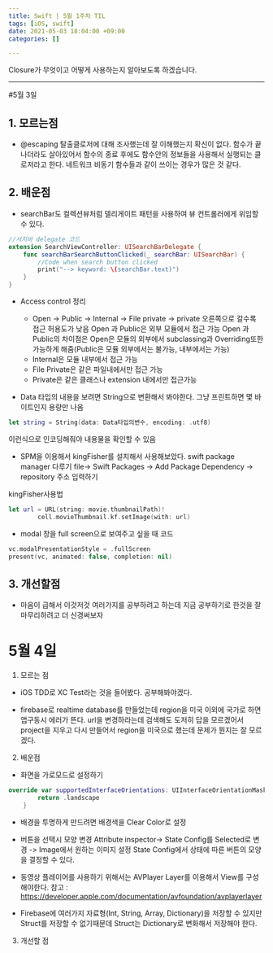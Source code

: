 ```yaml
---
title: Swift | 5월 1주차 TIL
tags: [iOS, swift]
date: 2021-05-03 18:04:00 +09:00
categories: []

---
```


Closure가 무엇이고 어떻게 사용하는지 알아보도록 하겠습니다.

<!--more-->
---

#5월 3일

## 1. 모르는점
- @escaping 탈출클로저에 대해 조사했는데 잘 이해했는지 확신이 없다. 함수가 끝나더라도 살아있어서 함수의 종료 후에도 함수안의 정보들을 사용해서 실행되는 클로저라고 한다. 네트워크 비동기 함수들과 같이 쓰이는 경우가 많은 것 같다.


## 2. 배운점

- searchBar도 컬렉션뷰처럼 델리게이트 패턴을 사용하여 뷰 컨트롤러에게 위임할 수 있다.
```swift
//서치바 delegate 코드
extension SearchViewController: UISearchBarDelegate {
    func searchBarSearchButtonClicked(_ searchBar: UISearchBar) {
        //Code when search button clicked
        print("--> keyword: \(searchBar.text)")
    }
}
```

- Access control 정리
  - Open -> Public -> Internal -> File private -> private
오른쪽으로 갈수록 접근 허용도가 낮음
Open 과 Public은 외부 모듈에서 접근 가능
Open 과 Public의 차이점은
Open은 모듈의 외부에서 subclassing과 Overriding또한 가능하게 해줌(Public은 모듈 외부에서는 불가능, 내부에서는 가능)
  - Internal은 모듈 내부에서 접근 가능
  - File Private은 같은 파일내에서만 접근 가능
  - Private은 같은 클래스나 extension 내에서만 접근가능


- Data 타입의 내용을 보려면 String으로 변환해서 봐야한다.
그냥 프린트하면 몇 바이트인지 용량만 나옴
```swift
let string = String(data: Data타입의변수, encoding: .utf8)
```
이런식으로 인코딩해줘야 내용물을 확인할 수 있음

- SPM을 이용해서 kingFisher를 설치해서 사용해보았다.
swift package manager 다루기
file-> Swift Packages -> Add Package Dependency -> repository 주소 입력하기

kingFisher사용법
```swift 
let url = URL(string: movie.thumbnailPath)!
        cell.movieThumbnail.kf.setImage(with: url)
```

- modal 창을 full screen으로 보여주고 싶을 때 코드
```swift
vc.modalPresentationStyle = .fullScreen
present(vc, animated: false, completion: nil)
```

## 3. 개선할점

- 마음이 급해서 이것저것 여러가지를 공부하려고 하는데 지금 공부하기로 한것을 잘 마무리하려고 더 신경써보자




# 5월 4일

1. 모르는 점
- iOS TDD로 XC Test라는 것을 들어봤다. 공부해봐야겠다.

- firebase로 realtime database를 만들었는데 region을 미국 이외에 국가로 하면 앱구동시 에러가 뜬다. url을 변경하라는데 검색해도 도저히 답을 모르겠어서 project을 지우고 다시 만들어서 region을 미국으로 했는데 문제가 뭔지는 잘 모르겠다.

2. 배운점

- 화면을 가로모드로 설정하기
```swift
override var supportedInterfaceOrientations: UIInterfaceOrientationMask {
        return .landscape
    }
```

- 배경을 투명하게 만드려면
배경색을 Clear Color로 설정

- 버튼을 선택시 모양 변경
Attribute inspector-> State Config를 Selected로 변경 -> Image에서 원하는 이미지 설정
State Config에서 상태에 따른 버튼의 모양을 결정할 수 있다.

- 동영상 플레이어를 사용하기 위해서는 AVPlayer Layer를 이용해서 View를 구성해야한다.
참고 : https://developer.apple.com/documentation/avfoundation/avplayerlayer


- Firebase에 여러가지 자료형(Int, String, Array, Dictionary)을 저장할 수 있지만 Struct를 저장할 수 없기때문데 Struct는 Dictionary로 변화해서 저장해야 한다.
3. 개선할 점